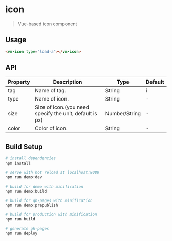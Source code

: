 # icon

> Vue-based icon component

## Usage

```html
<vm-icon type="load-a"></vm-icon>
```

## API
| Property | Description | Type | Default |
| ----- | ----- | ----- | ----- |
| tag | Name of tag. | String | i |
| type | Name of icon. | String | - |
| size | Size of icon.(you need specify the unit, default is px) | Number/String | - |
| color | Color of icon. | String | - |


## Build Setup

``` bash
# install dependencies
npm install

# serve with hot reload at localhost:8080
npm run demo:dev

# build for demo with minification
npm run demo:build

# build for gh-pages with minification
npm run demo:prepublish

# build for production with minification
npm run build

# generate gh-pages
npm run deploy
```
